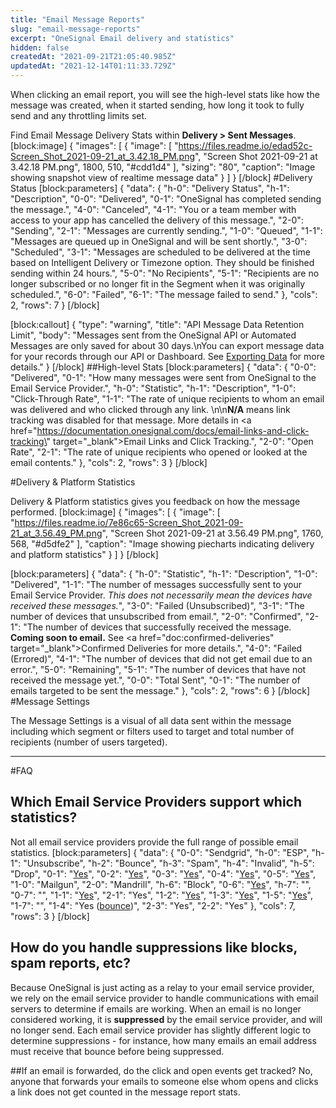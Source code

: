 ```yaml
---
title: "Email Message Reports"
slug: "email-message-reports"
excerpt: "OneSignal Email delivery and statistics"
hidden: false
createdAt: "2021-09-21T21:05:40.985Z"
updatedAt: "2021-12-14T01:11:33.729Z"
---
```

When clicking an email report, you will see the high-level stats like how the message was created, when it started sending, how long it took to fully send and any throttling limits set.

Find Email Message Delivery Stats within **Delivery > Sent Messages**.
[block:image]
{
  "images": [
    {
      "image": [
        "https://files.readme.io/edad52c-Screen_Shot_2021-09-21_at_3.42.18_PM.png",
        "Screen Shot 2021-09-21 at 3.42.18 PM.png",
        1800,
        510,
        "#cdd1d4"
      ],
      "sizing": "80",
      "caption": "Image showing snapshot view of realtime message data"
    }
  ]
}
[/block]
#Delivery Status
[block:parameters]
{
  "data": {
    "h-0": "Delivery Status",
    "h-1": "Description",
    "0-0": "Delivered",
    "0-1": "OneSignal has completed sending the message.",
    "4-0": "Canceled",
    "4-1": "You or a team member with access to your app has cancelled the delivery of this message.",
    "2-0": "Sending",
    "2-1": "Messages are currently sending.",
    "1-0": "Queued",
    "1-1": "Messages are queued up in OneSignal and will be sent shortly.",
    "3-0": "Scheduled",
    "3-1": "Messages are scheduled to be delivered at the time based on Intelligent Delivery or Timezone option. They should be finished sending within 24 hours.",
    "5-0": "No Recipients",
    "5-1": "Recipients are no longer subscribed or no longer fit in the Segment when it was originally scheduled.",
    "6-0": "Failed",
    "6-1": "The message failed to send."
  },
  "cols": 2,
  "rows": 7
}
[/block]

[block:callout]
{
  "type": "warning",
  "title": "API Message Data Retention Limit",
  "body": "Messages sent from the OneSignal API or Automated Messages are only saved for about 30 days.\nYou can export message data for your records through our API or Dashboard. See [Exporting Data](doc:exporting-data) for more details."
}
[/block]
##High-level Stats
[block:parameters]
{
  "data": {
    "0-0": "Delivered",
    "0-1": "How many messages were sent from OneSignal to the Email Service Provider.",
    "h-0": "Statistic",
    "h-1": "Description",
    "1-0": "Click-Through Rate",
    "1-1": "The rate of unique recipients to whom an email was delivered and who clicked through any link. \n\n**N/A** means link tracking was disabled for that message. More details in <a href=\"https://documentation.onesignal.com/docs/email-links-and-click-tracking\" target=\"_blank\">Email Links and Click Tracking</a>.",
    "2-0": "Open Rate",
    "2-1": "The rate of unique recipients who opened or looked at the email contents."
  },
  "cols": 2,
  "rows": 3
}
[/block]

#Delivery & Platform Statistics

Delivery & Platform statistics gives you feedback on how the message performed. 
[block:image]
{
  "images": [
    {
      "image": [
        "https://files.readme.io/7e86c65-Screen_Shot_2021-09-21_at_3.56.49_PM.png",
        "Screen Shot 2021-09-21 at 3.56.49 PM.png",
        1760,
        568,
        "#d5dfe2"
      ],
      "caption": "Image showing piecharts indicating delivery and platform statistics"
    }
  ]
}
[/block]

[block:parameters]
{
  "data": {
    "h-0": "Statistic",
    "h-1": "Description",
    "1-0": "Delivered",
    "1-1": "The number of messages successfully sent to your Email Service Provider. *This does not necessarily mean the devices have received these messages.*",
    "3-0": "Failed (Unsubscribed)",
    "3-1": "The number of devices that unsubscribed from email.",
    "2-0": "Confirmed",
    "2-1": "The number of devices that successfully received the message. **Coming soon to email.** See <a href=\"doc:confirmed-deliveries\" target=\"_blank\">Confirmed Deliveries</a> for more details.",
    "4-0": "Failed (Errored)",
    "4-1": "The number of devices that did not get email due to an error.",
    "5-0": "Remaining",
    "5-1": "The number of devices that have not received the message yet.",
    "0-0": "Total Sent",
    "0-1": "The number of emails targeted to be sent the message."
  },
  "cols": 2,
  "rows": 6
}
[/block]
#Message Settings

The Message Settings is a visual of all data sent within the message including which segment or filters used to target and total number of recipients (number of users targeted).

----

#FAQ

## Which Email Service Providers support which statistics?

Not all email service providers provide the full range of possible email statistics.
[block:parameters]
{
  "data": {
    "0-0": "Sendgrid",
    "h-0": "ESP",
    "h-1": "Unsubscribe",
    "h-2": "Bounce",
    "h-3": "Spam",
    "h-4": "Invalid",
    "h-5": "Drop",
    "0-1": "[Yes](https://sendgrid.com/docs/User_Guide/Suppressions/global_unsubscribes.html)",
    "0-2": "[Yes](https://sendgrid.com/docs/User_Guide/Suppressions/bounces.html)",
    "0-3": "[Yes](https://sendgrid.com/docs/User_Guide/Suppressions/spam_reports.html)",
    "0-4": "[Yes](https://sendgrid.com/docs/User_Guide/Suppressions/invalid_emails.html)",
    "0-5": "[Yes](https://sendgrid.com/docs/Glossary/drops.html)",
    "1-0": "Mailgun",
    "2-0": "Mandrill",
    "h-6": "Block",
    "0-6": "[Yes](https://sendgrid.com/docs/User_Guide/Suppressions/blocks.html)",
    "h-7": "",
    "0-7": "",
    "1-1": "[Yes](https://documentation.mailgun.com/en/latest/user_manual.html#tracking-unsubscribes)",
    "2-1": "Yes",
    "1-2": "[Yes](https://documentation.mailgun.com/en/latest/user_manual.html#tracking-bounces)",
    "1-3": "[Yes](https://documentation.mailgun.com/en/latest/user_manual.html#tracking-spam-complaints)",
    "1-5": "[Yes](https://documentation.mailgun.com/en/latest/user_manual.html#tracking-failures)",
    "1-7": "",
    "1-4": "Yes ([bounce](https://documentation.mailgun.com/en/latest/user_manual.html#tracking-bounces))",
    "2-3": "Yes",
    "2-2": "Yes"
  },
  "cols": 7,
  "rows": 3
}
[/block]

## How do you handle suppressions like blocks, spam reports, etc?

Because OneSignal is just acting as a relay to your email service provider, we rely on the email service provider to handle communications with email servers to determine if emails are working. When an email is no longer considered working, it is **suppressed** by the email service provider, and will no longer send. Each email service provider has slightly different logic to determine suppressions - for instance, how many emails an email address must receive that bounce before being suppressed.

##If an email is forwarded, do the click and open events get tracked?
No, anyone that forwards your emails to someone else whom opens and clicks a link does not get counted in the message report stats.